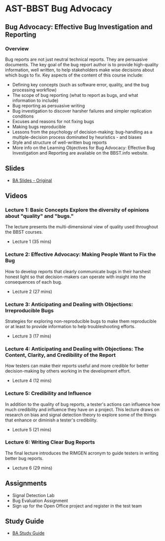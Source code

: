 # AST-BBST Bug Advocacy

## Bug Advocacy: Effective Bug Investigation and Reporting

### Overview

Bug reports are not just neutral technical reports. They are persuasive documents. The key goal of the bug report author is to provide high-quality information, well written, to help stakeholders make wise decisions about which bugs to fix. Key aspects of the content of this course include:

* Defining key concepts \(such as software error, quality, and the bug processing workflow\)
* The scope of bug reporting \(what to report as bugs, and what information to include\)
* Bug reporting as persuasive writing
* Bug investigation to discover harsher failures and simpler replication conditions
* Excuses and reasons for not fixing bugs
* Making bugs reproducible
* Lessons from the psychology of decision-making: bug-handling as a multiple-decision process dominated by heuristics - and biases
* Style and structure of well-written bug reports
* More info on the Learning Objectives for Bug Advocacy: Effective Bug Investigation and Reporting are available on the BBST.info website.

## Slides

* [BA Slides - Original](./Bug%20Advocacy/BugAdvocacy2008.pdf)

## Videos

### Lecture 1: Basic Concepts Explore the diversity of opinions about "quality" and "bugs." 

The lecture presents the multi-dimensional view of quality used throughout the BBST courses.

* Lecture 1 \(35 mins\)  

### Lecture 2: Effective Advocacy: Making People Want to Fix the Bug 

How to develop reports that clearly communicate bugs in their harshest honest light so that decision-makers can operate with insight into the consequences of each bug.

* Lecture 2 \(27 mins\)  

### Lecture 3: Anticipating and Dealing with Objections: Irreproducible Bugs 

Strategies for exploring non-reproducible bugs to make them reproducible or at least to provide information to help troubleshooting efforts.

* Lecture 3 \(17 mins\)  

### Lecture 4: Anticipating and Dealing with Objections: The Content, Clarity, and Credibility of the Report 

How testers can make their reports useful and more credible for better decision-making by others working in the development effort.

* Lecture 4 \(12 mins\)  

### Lecture 5: Credibility and Influence 

In addition to the quality of bug reports, a tester's actions can influence how much credibility and influence they have on a project. This lecture draws on research on bias and signal detection theory to explore some of the things that enhance or diminish a tester's credibility.

* Lecture 5 \(21 mins\)  

### Lecture 6: Writing Clear Bug Reports 

The final lecture introduces the RIMGEN acronym to guide testers in writing better bug reports.

* Lecture 6 \(29 mins\) 

## Assignments

* Signal Detection Lab
* Bug Evaluation Assignment
* Sign up for the Open Office project and register in the test team

## Study Guide

* [BA Study Guide](./Bug%20Advocacy/BAstudyGuideJanuary2010.pdf)

